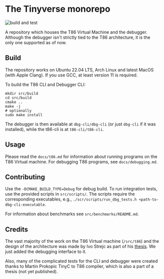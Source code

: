 # The Tinyverse monorepo
![build and test](https://github.com/gregofi/thesis-monorepo/actions/workflows/build-action.yaml/badge.svg)

A repository which houses the T86 Virtual Machine and the debugger. Although
the debugger isn't strictly tied to the T86 architecture, it is the only one
supported as of now.

## Build
The repository works on Ubuntu 22.04 LTS, Arch Linux and latest MacOS (with
Apple Clang). If you use GCC, at least version 11 is required.

To build the T86 CLI and Debugger CLI:
```
mkdir src/build
cd src/build
cmake ..
make -j
# optionally
sudo make install
```
The debugger is then available at `dbg-cli/dbg-cli` (or just `dbg-cli` if it
was installed), while the t86-cli is at `t86-cli/t86-cli`.

## Usage

Please read the `docs/t86.md` for information about running programs on the T86 Virtual machine.
For debugging T86 programs, see `docs/debugging.md`.

## Contributing
Use the `-DCMAKE_BUILD_TYPE=Debug` for debug build. To run integration tests,
use the provided scripts in `src/scripts/`. The scripts require the
corresponding executables, e.g., `./scr/scripts/run_dbg_tests.h
<path-to-dbg-cli-executable`.

For information about benchmarks see `src/benchmarks/README.md`.

## Credits
The vast majority of the work on the T86 Virtual machine (`/src/t86`) and the design of the
architecture was made by Ivo Strejc as part of his
[thesis](http://hdl.handle.net/10467/94644). We just added the debugging
interface to it.

Also, many of the complicated tests for the CLI and debugger were created
thanks to Martin Prokopic TinyC to T86 compiler, which is also a part of a
thesis (not yet published).
